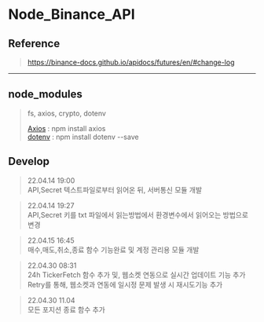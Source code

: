 # Node_Binance_API

## Reference

> https://binance-docs.github.io/apidocs/futures/en/#change-log
*** 
## node_modules

> fs, axios, crypto, dotenv
> 
> [Axios](https://github.com/axios/axios) : npm install axios   
> [dotenv](https://github.com/motdotla/dotenv) : npm install dotenv --save

## Develop 

>22.04.14 19:00   
> API,Secret 텍스트파일로부터 읽어온 뒤, 서버통신 모듈 개발

>22.04.14 19:27   
> API,Secret 키를 txt 파일에서 읽는방법에서 환경변수에서 읽어오는 방법으로 변경

>22.04.15 16:45   
> 매수,매도,취소,종료 함수 기능완료 및 계정 관리용 모듈 개발

>22.04.30 08:31   
> 24h TickerFetch 함수 추가 및, 웹소켓 연동으로 실시간 업데이트 기능 추가   
> Retry를 통해, 웹소켓과 연동에 일시정 문제 발생 시 재시도기능 추가   

>22.04.30 11.04   
> 모든 포지션 종료 함수 추가   
